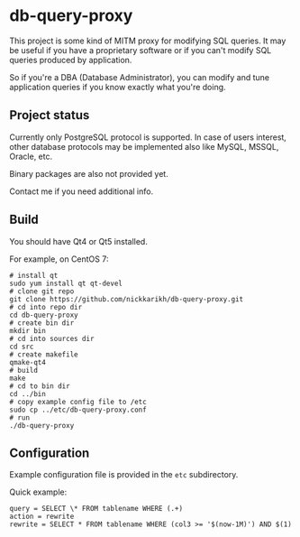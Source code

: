 # db-query-proxy

This project is some kind of MITM proxy for modifying SQL
queries.
It may be useful if you have a proprietary software or if
you can't modify SQL queries produced by application.

So if you're a DBA (Database Administrator), you can modify
and tune application queries if you know exactly what you're
doing.

## Project status

Currently only PostgreSQL protocol is supported.
In case of users interest, other database protocols may be
implemented also like MySQL, MSSQL, Oracle, etc.

Binary packages are also not provided yet.

Contact me if you need additional info.

## Build

You should have Qt4 or Qt5 installed.

For example, on CentOS 7:

    # install qt
    sudo yum install qt qt-devel
    # clone git repo
    git clone https://github.com/nickkarikh/db-query-proxy.git
    # cd into repo dir
    cd db-query-proxy
    # create bin dir
    mkdir bin
    # cd into sources dir
    cd src
    # create makefile
    qmake-qt4
    # build
    make
    # cd to bin dir
    cd ../bin
    # copy example config file to /etc
    sudo cp ../etc/db-query-proxy.conf
    # run
    ./db-query-proxy

## Configuration

Example configuration file is provided in the `etc` subdirectory.

Quick example:

    query = SELECT \* FROM tablename WHERE (.+)
    action = rewrite
    rewrite = SELECT * FROM tablename WHERE (col3 >= '$(now-1M)') AND $(1)
